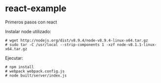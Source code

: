 # react-example
Primeros pasos con react

Instalar node utilizado: 
```
# wget http://nodejs.org/dist/v8.9.4/node-v8.9.4-linux-x64.tar.gz
# sudo tar -C /usr/local --strip-components 1 -xzf node-v8.1.1-linux-x64.tar.gz

```

Ejecutar: 
```
# npm install
# webpack webpack.config.js 
# node built/server/index.js
```
